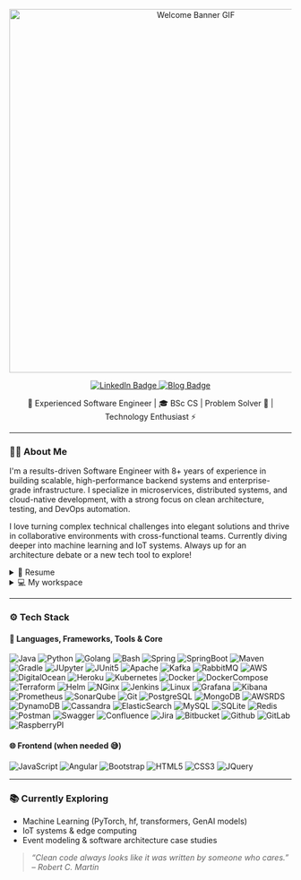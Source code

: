 <p align="center">
  <img src="profile-welcome1.gif" alt="Welcome Banner GIF" width="650"/>
</p>

<p align="center">
  <a href="https://www.linkedin.com/in/valentine-riabukhin/">
    <img src="https://custom-icon-badges.demolab.com/badge/LinkedIn-0A66C2?logo=linkedin-white&logoColor=fff" alt="LinkedIn Badge"/>
  </a>
    <a href="https://valentine-riabukhin.pro">
    <img src="https://img.shields.io/badge/Blog-valentine--riabukhin.pro-black" alt="Blog Badge"/>
  </a>
</p>

<p align="center">
  🚀 Experienced Software Engineer | 🎓 BSc CS | Problem Solver 🧠 | Technology Enthusiast ⚡
</p>

---

### 🧑‍💻 About Me

I'm a results-driven Software Engineer with 8+ years of experience in building scalable, high-performance backend systems and enterprise-grade infrastructure. I specialize in microservices, distributed systems, and cloud-native development, with a strong focus on clean architecture, testing, and DevOps automation. 

I love turning complex technical challenges into elegant solutions and thrive in collaborative environments with cross-functional teams. Currently diving deeper into machine learning and IoT systems. Always up for an architecture debate or a new tech tool to explore!

<details>
  <summary>📃 Resume</summary>


## Education

- 📖 **Institute of Computer Systems, System Software Department / Computer Science**\
📆 2014 - 2018\
📍 **Odesа Polytechnic National University** - Odesa, Ukraine

## Experience

<img align="right" src="https://img.shields.io/badge/Microservices & Serverless-black?style=for-the-badge"/>
<img align="right" src="https://img.shields.io/badge/Python-FFD43B?style=for-the-badge&logo=python&logoColor=blue" />
<img align="right" src="https://img.shields.io/badge/Go-00ADD8?style=for-the-badge&logo=go&logoColor=white" />
<img align="right" src="https://img.shields.io/badge/java-%23ED8B00.svg?style=for-the-badge&logo=java&logoColor=white" />

- 👨‍💻 **Principal Software Engineer**\
📆 2021 - 2024\
📍 **Omni Logistics** - Charlotte, North Carolina, USA

<img align="right" src="https://img.shields.io/badge/Microservices-black?style=for-the-badge"/>
<img align="right" src="https://img.shields.io/badge/Python-FFD43B?style=for-the-badge&logo=python&logoColor=blue" />
<img align="right" src="https://img.shields.io/badge/java-%23ED8B00.svg?style=for-the-badge&logo=java&logoColor=white" />

- 👨‍💻 **Senior Software Engineer**\
📆 2019 - 2021\
📍 **Zelh** - Ukraine

<img align="right" src="https://img.shields.io/badge/Monolith-black?style=for-the-badge"/>
<img align="right" src="https://img.shields.io/badge/Python-FFD43B?style=for-the-badge&logo=python&logoColor=blue" />
<img align="right" src="https://img.shields.io/badge/java-%23ED8B00.svg?style=for-the-badge&logo=java&logoColor=white" />

- 👨‍💻 **Software Engineer**\
📆 2017 - 2019\
📍 **ivia** - Ukraine

<img align="right" src="https://img.shields.io/badge/Monolith-black?style=for-the-badge"/>
<img align="right" src="https://img.shields.io/badge/java-%23ED8B00.svg?style=for-the-badge&logo=java&logoColor=white" />
<img align="right" src="https://img.shields.io/badge/Android-3DDC84?style=for-the-badge&logo=android&logoColor=white" />

- 👨‍💻 **Software Engineer (Internship)**\
📆 2016 - 2017\
📍 **DataArt** - Ukraine

</details>

<details>
  <summary>💻 My workspace</summary>

  <br>
  <p align='center'>
    <img src="https://img.shields.io/badge/Ubuntu-E95420?style=for-the-badge&logo=ubuntu&logoColor=white" />
    <img src="https://img.shields.io/badge/windows-%230078D6.svg?&style=for-the-badge&logo=windows&logoColor=white" />
    <img src="https://img.shields.io/badge/intel-core%20i9%2011th-%230071C5.svg?&style=for-the-badge&logo=intel&logoColor=white" />
    <img src="https://img.shields.io/badge/RAM-64GB-%230071C5.svg?&style=for-the-badge&logoColor=white" />
    <img src="https://img.shields.io/badge/AMD%20Radeon%20RX6900XT-ED1C24?style=for-the-badge&logo=amd&logoColor=white" />
  </p>
</details>

---

### ⚙️ Tech Stack

#### 🧠 Languages, Frameworks, Tools & Core

![Java](https://img.shields.io/badge/java-%23ED8B00.svg?style=for-the-badge&logo=java&logoColor=white)
![Python](https://img.shields.io/badge/Python-FFD43B?style=for-the-badge&logo=python&logoColor=blue)
![Golang](https://img.shields.io/badge/Go-00ADD8?style=for-the-badge&logo=go&logoColor=white)
![Bash](https://img.shields.io/badge/GNU%20Bash-4EAA25?style=for-the-badge&logo=GNU%20Bash&logoColor=white)
![Spring](https://img.shields.io/badge/Spring-6DB33F?style=for-the-badge&logo=spring&logoColor=white)
![SpringBoot](https://img.shields.io/badge/Spring_Boot-6DB33F?style=for-the-badge&logo=spring-boot&logoColor=white)
![Maven](https://img.shields.io/badge/Apache%20Maven-C71A36?style=for-the-badge&logo=Apache%20Maven&logoColor=white)
![Gradle](https://img.shields.io/badge/gradle-02303A?style=for-the-badge&logo=gradle&logoColor=white)
![JUpyter](https://img.shields.io/badge/Jupyter-F37626.svg?&style=for-the-badge&logo=Jupyter&logoColor=white)
![JUnit5](https://img.shields.io/badge/Junit5-25A162?style=for-the-badge&logo=junit5&logoColor=white)
![Apache](https://img.shields.io/badge/apache-%23D42029.svg?style=for-the-badge&logo=apache&logoColor=white)
![Kafka](https://img.shields.io/badge/Apache_Kafka-231F20?style=for-the-badge&logo=apache-kafka&logoColor=white)
![RabbitMQ](https://img.shields.io/badge/rabbitmq-%23FF6600.svg?&style=for-the-badge&logo=rabbitmq&logoColor=white)
![AWS](https://img.shields.io/badge/Amazon_Web_Services-FF9900?style=for-the-badge&logo=amazonwebservices&logoColor=white)
![DigitalOcean](https://img.shields.io/badge/Digital_Ocean-0080FF?style=for-the-badge&logo=DigitalOcean&logoColor=white)
![Heroku](https://img.shields.io/badge/Heroku-430098?style=for-the-badge&logo=heroku&logoColor=white)
![Kubernetes](https://img.shields.io/badge/Kubernetes-3069DE?style=for-the-badge&logo=kubernetes&logoColor=white)
![Docker](https://img.shields.io/badge/Docker-2CA5E0?style=for-the-badge&logo=docker&logoColor=white)
![DockerCompose](https://img.shields.io/badge/Docker%20Compose-2496ED?style=for-the-badge&logo=docker&logoColor=white)
![Terraform](https://img.shields.io/badge/Terraform-7B42BC?style=for-the-badge&logo=terraform&logoColor=white)
![Helm](https://img.shields.io/badge/Helm-0F1689?style=for-the-badge&logo=Helm&labelColor=0F1689)
![NGinx](https://img.shields.io/badge/Nginx-009639?style=for-the-badge&logo=nginx&logoColor=white)
![Jenkins](https://img.shields.io/badge/Jenkins-49728B?style=for-the-badge&logo=jenkins&logoColor=white)
![Linux](https://img.shields.io/badge/Linux-FCC624?style=for-the-badge&logo=linux&logoColor=black)
![Grafana](https://img.shields.io/badge/Grafana-F2F4F9?style=for-the-badge&logo=grafana&logoColor=orange&labelColor=F2F4F9)
![Kibana](https://img.shields.io/badge/Kibana-005571?style=for-the-badge&logo=Kibana&logoColor=white)
![Prometheus](https://img.shields.io/badge/Prometheus-000000?style=for-the-badge&logo=prometheus&labelColor=000000)
![SonarQube](https://img.shields.io/badge/Sonarqube-5190cf?style=for-the-badge&logo=sonarqube&logoColor=white)
![Git](https://img.shields.io/badge/GIT-E44C30?style=for-the-badge&logo=git&logoColor=white)
![PostgreSQL](https://img.shields.io/badge/PostgreSQL-316192?style=for-the-badge&logo=postgresql&logoColor=white)
![MongoDB](https://img.shields.io/badge/MongoDB-4EA94B?style=for-the-badge&logo=mongodb&logoColor=white)
![AWSRDS](https://img.shields.io/badge/Amazon%20RDS-527FFF?style=for-the-badge&logo=amazon-rds&logoColor=white)
![DynamoDB](https://img.shields.io/badge/Amazon%20DynamoDB-4053D6?style=for-the-badge&logo=Amazon%20DynamoDB&logoColor=white)
![Cassandra](https://img.shields.io/badge/Cassandra-1287B1?style=for-the-badge&logo=apache%20cassandra&logoColor=white)
![ElasticSearch](https://img.shields.io/badge/Elastic_Search-005571?style=for-the-badge&logo=elasticsearch&logoColor=white)
![MySQL](https://img.shields.io/badge/MySQL-005C84?style=for-the-badge&logo=mysql&logoColor=white)
![SQLite](https://img.shields.io/badge/Sqlite-003B57?style=for-the-badge&logo=sqlite&logoColor=white)
![Redis](https://img.shields.io/badge/redis-CC0000.svg?&style=for-the-badge&logo=redis&logoColor=white)
![Postman](https://img.shields.io/badge/Postman-FF6C37?style=for-the-badge&logo=postman&logoColor=white)
![Swagger](https://img.shields.io/badge/-Swagger-%23Clojure?style=for-the-badge&logo=swagger&logoColor=white)
![Confluence](https://img.shields.io/badge/confluence-%23172BF4.svg?style=for-the-badge&logo=confluence&logoColor=white)
![Jira](https://img.shields.io/badge/jira-%230A0FFF.svg?style=for-the-badge&logo=jira&logoColor=white)
![Bitbucket](https://img.shields.io/badge/Bitbucket-0747a6?style=for-the-badge&logo=bitbucket&logoColor=white)
![Github](https://img.shields.io/badge/GitHub-100000?style=for-the-badge&logo=github&logoColor=white)
![GitLab](https://img.shields.io/badge/GitLab-330F63?style=for-the-badge&logo=gitlab&logoColor=white)
![RaspberryPI](https://img.shields.io/badge/Raspberry%20Pi-A22846?style=for-the-badge&logo=Raspberry%20Pi&logoColor=white)

#### 🌐 Frontend (when needed 😅)

![JavaScript](https://img.shields.io/badge/javascript-%23323330.svg?style=for-the-badge&logo=javascript&logoColor=%23F7DF1E)
![Angular](https://img.shields.io/badge/angular-%23DD0031.svg?style=for-the-badge&logo=angular&logoColor=white)
![Bootstrap](https://img.shields.io/badge/bootstrap-%23563D7C.svg?style=for-the-badge&logo=bootstrap&logoColor=white)
![HTML5](https://img.shields.io/badge/html5-%23E34F26.svg?style=for-the-badge&logo=html5&logoColor=white)
![CSS3](https://img.shields.io/badge/css3-%231572B6.svg?style=for-the-badge&logo=css3&logoColor=white)
![JQuery](https://img.shields.io/badge/jQuery-0769AD?style=for-the-badge&logo=jquery&logoColor=white)

---

### 📚 Currently Exploring

- Machine Learning (PyTorch, hf, transformers, GenAI models)
- IoT systems & edge computing
- Event modeling & software architecture case studies


> _“Clean code always looks like it was written by someone who cares.” – Robert C. Martin_
